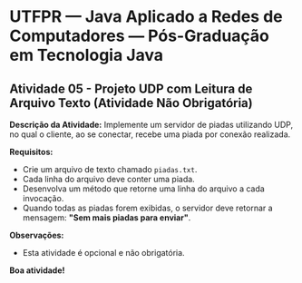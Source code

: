 # UTFPR — Java Aplicado a Redes de Computadores — Pós-Graduação em Tecnologia Java

## Atividade 05 - Projeto UDP com Leitura de Arquivo Texto (Atividade Não Obrigatória)

**Descrição da Atividade:**
Implemente um servidor de piadas utilizando UDP, no qual o cliente, ao se conectar, recebe uma piada por conexão realizada.

**Requisitos:**
- Crie um arquivo de texto chamado `piadas.txt`.
- Cada linha do arquivo deve conter uma piada.
- Desenvolva um método que retorne uma linha do arquivo a cada invocação.
- Quando todas as piadas forem exibidas, o servidor deve retornar a mensagem: **"Sem mais piadas para enviar"**.

**Observações:**
- Esta atividade é opcional e não obrigatória.

**Boa atividade!**
